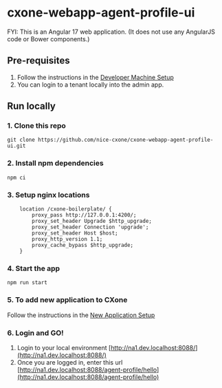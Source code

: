 # cxone-webapp-agent-profile-ui
FYI: This is an Angular 17 web application. (It does not use any AngularJS code or Bower components.)

## Pre-requisites
1. Follow the instructions in the [Developer Machine Setup](https://nice-ce-cxone-prod.atlassian.net/wiki/spaces/CXONE/pages/13977084/3+-+Developer+Machine+Setup)
2. You can login to a tenant locally into the admin app.

## Run locally

### 1. Clone this repo
```
git clone https://github.com/nice-cxone/cxone-webapp-agent-profile-ui.git
```

###  2. Install npm dependencies
```
npm ci
```

### 3. Setup nginx locations
```
    location /cxone-boilerplate/ {
        proxy_pass http://127.0.0.1:4200/;
        proxy_set_header Upgrade $http_upgrade;
        proxy_set_header Connection 'upgrade';
        proxy_set_header Host $host;
        proxy_http_version 1.1;
        proxy_cache_bypass $http_upgrade;
    }
```

### 4. Start the app
```
npm run start
```

### 5. To add new application to CXone
Follow the instructions in the [New Application Setup](https://nice-ce-cxone-prod.atlassian.net/wiki/spaces/CXONE/pages/13977197/4+-+New+Application+Setup)

### 6. Login and GO!
1. Login to your local environment [http://na1.dev.localhost:8088/](http://na1.dev.localhost:8088/)
2. Once you are logged in, enter this url [http://na1.dev.localhost:8088/agent-profile/hello](http://na1.dev.localhost:8088/agent-profile/hello)
